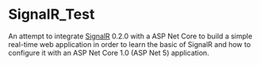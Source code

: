# SignalR_Test
An attempt to integrate [SignalR](http://signalr.net/) 0.2.0 with a ASP Net Core to build a simple real-time web application in order to learn the basic of SignalR and how to configure it with an ASP Net Core 1.0 (ASP Net 5) application.
